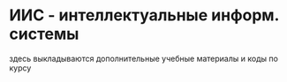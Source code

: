 # ИИС - интеллектуальные информ. системы
здесь выкладываются дополнительные учебные материалы и коды по курсу
